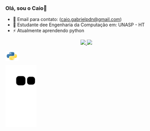 ### Olá, sou o Caio👋

- 🌱 Email para contato: (caio.gabrielpdn@gmail.com)
- 👾 Estudante dee Engenharia da Computação em: UNASP - HT
- ⚡ Atualmente aprendendo python

<div align="center">
  <a href="https://github.com/Wayne5421">
  <img height="180em" src="https://github-readme-stats.vercel.app/api?username=Wayne5421&show_icons=true&theme=dark&include_all_commits=true&count_private=true"/>
  <img height="180em" src="https://github-readme-stats.vercel.app/api/top-langs/?username=Wayne5421&layout=compact&langs_count=7&theme=dark"/>
</div>

</div>
<div style="display: inline_block"><br>
  <img align="center" alt="Caio-Python" height="30" width="40" src="https://raw.githubusercontent.com/devicons/devicon/master/icons/python/python-original.svg">
</div>

![Snake animation](https://github.com/rafaballerini/rafaballerini/blob/output/github-contribution-grid-snake.svg)

